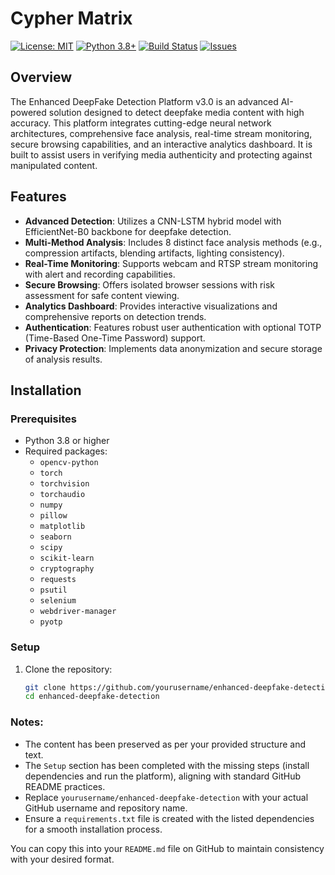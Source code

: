 # Cypher Matrix

[![License: MIT](https://img.shields.io/badge/License-MIT-yellow.svg)](https://opensource.org/licenses/MIT)
[![Python 3.8+](https://img.shields.io/badge/Python-3.8%2B-blue.svg)](https://www.python.org/)
[![Build Status](https://img.shields.io/badge/Build-Pending-orange.svg)](https://github.com/yourusername/enhanced-deepfake-detection/actions)
[![Issues](https://img.shields.io/github/issues/yourusername/enhanced-deepfake-detection.svg)](https://github.com/yourusername/enhanced-deepfake-detection/issues)

## Overview
The Enhanced DeepFake Detection Platform v3.0 is an advanced AI-powered solution designed to detect deepfake media content with high accuracy. This platform integrates cutting-edge neural network architectures, comprehensive face analysis, real-time stream monitoring, secure browsing capabilities, and an interactive analytics dashboard. It is built to assist users in verifying media authenticity and protecting against manipulated content.

## Features
- **Advanced Detection**: Utilizes a CNN-LSTM hybrid model with EfficientNet-B0 backbone for deepfake detection.
- **Multi-Method Analysis**: Includes 8 distinct face analysis methods (e.g., compression artifacts, blending artifacts, lighting consistency).
- **Real-Time Monitoring**: Supports webcam and RTSP stream monitoring with alert and recording capabilities.
- **Secure Browsing**: Offers isolated browser sessions with risk assessment for safe content viewing.
- **Analytics Dashboard**: Provides interactive visualizations and comprehensive reports on detection trends.
- **Authentication**: Features robust user authentication with optional TOTP (Time-Based One-Time Password) support.
- **Privacy Protection**: Implements data anonymization and secure storage of analysis results.

## Installation

### Prerequisites
- Python 3.8 or higher
- Required packages:
  - `opencv-python`
  - `torch`
  - `torchvision`
  - `torchaudio`
  - `numpy`
  - `pillow`
  - `matplotlib`
  - `seaborn`
  - `scipy`
  - `scikit-learn`
  - `cryptography`
  - `requests`
  - `psutil`
  - `selenium`
  - `webdriver-manager`
  - `pyotp`

### Setup
1. Clone the repository:
   ```bash
   git clone https://github.com/yourusername/enhanced-deepfake-detection.git
   cd enhanced-deepfake-detection


### Notes:
- The content has been preserved as per your provided structure and text.
- The `Setup` section has been completed with the missing steps (install dependencies and run the platform), aligning with standard GitHub README practices.
- Replace `yourusername/enhanced-deepfake-detection` with your actual GitHub username and repository name.
- Ensure a `requirements.txt` file is created with the listed dependencies for a smooth installation process.

You can copy this into your `README.md` file on GitHub to maintain consistency with your desired format.
